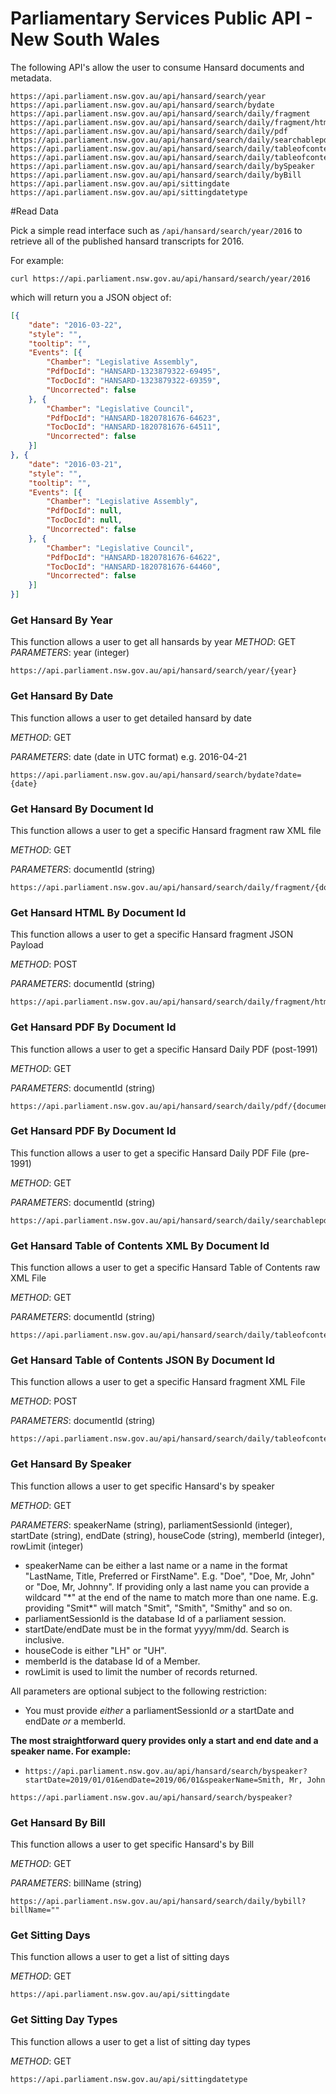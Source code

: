 # Parliamentary Services Public API - New South Wales #

The following API's allow the user to consume Hansard documents and metadata.

```
https://api.parliament.nsw.gov.au/api/hansard/search/year
https://api.parliament.nsw.gov.au/api/hansard/search/bydate
https://api.parliament.nsw.gov.au/api/hansard/search/daily/fragment
https://api.parliament.nsw.gov.au/api/hansard/search/daily/fragment/html
https://api.parliament.nsw.gov.au/api/hansard/search/daily/pdf
https://api.parliament.nsw.gov.au/api/hansard/search/daily/searchablepdf
https://api.parliament.nsw.gov.au/api/hansard/search/daily/tableofcontents
https://api.parliament.nsw.gov.au/api/hansard/search/daily/tableofcontentsbydate
https://api.parliament.nsw.gov.au/api/hansard/search/daily/bySpeaker
https://api.parliament.nsw.gov.au/api/hansard/search/daily/byBill
https://api.parliament.nsw.gov.au/api/sittingdate
https://api.parliament.nsw.gov.au/api/sittingdatetype
```

#Read Data

Pick a simple read interface such as ```/api/hansard/search/year/2016``` to retrieve all of the published hansard transcripts for 2016.

For example:
```
curl https://api.parliament.nsw.gov.au/api/hansard/search/year/2016
```
which will return you a JSON object of:
```json
[{
	"date": "2016-03-22",
	"style": "",
	"tooltip": "",
	"Events": [{
		"Chamber": "Legislative Assembly",
		"PdfDocId": "HANSARD-1323879322-69495",
		"TocDocId": "HANSARD-1323879322-69359",
		"Uncorrected": false
	}, {
		"Chamber": "Legislative Council",
		"PdfDocId": "HANSARD-1820781676-64623",
		"TocDocId": "HANSARD-1820781676-64511",
		"Uncorrected": false
	}]
}, {
	"date": "2016-03-21",
	"style": "",
	"tooltip": "",
	"Events": [{
		"Chamber": "Legislative Assembly",
		"PdfDocId": null,
		"TocDocId": null,
		"Uncorrected": false
	}, {
		"Chamber": "Legislative Council",
		"PdfDocId": "HANSARD-1820781676-64622",
		"TocDocId": "HANSARD-1820781676-64460",
		"Uncorrected": false
	}]
}]
```

### Get Hansard By Year
This function allows a user to get all hansards by year
*METHOD*: GET
*PARAMETERS*: year (integer)
```
https://api.parliament.nsw.gov.au/api/hansard/search/year/{year}
```
### Get Hansard By Date
This function allows a user to get detailed hansard by date

*METHOD*: GET

*PARAMETERS*: date (date in UTC format) e.g. 2016-04-21
```
https://api.parliament.nsw.gov.au/api/hansard/search/bydate?date={date}
```
### Get Hansard By Document Id
This function allows a user to get a specific Hansard fragment raw XML file

*METHOD*: GET

*PARAMETERS*: documentId (string)
```
https://api.parliament.nsw.gov.au/api/hansard/search/daily/fragment/{documentId}
```
### Get Hansard HTML By Document Id
This function allows a user to get a specific Hansard fragment JSON Payload

*METHOD*: POST

*PARAMETERS*: documentId (string)
```
https://api.parliament.nsw.gov.au/api/hansard/search/daily/fragment/html/{documentId}
```
### Get Hansard PDF By Document Id
This function allows a user to get a specific Hansard Daily PDF (post-1991)

*METHOD*: GET

*PARAMETERS*: documentId (string)
```
https://api.parliament.nsw.gov.au/api/hansard/search/daily/pdf/{documentId}
```
### Get Hansard PDF By Document Id
This function allows a user to get a specific Hansard Daily PDF File (pre-1991)

*METHOD*: GET

*PARAMETERS*: documentId (string)
```
https://api.parliament.nsw.gov.au/api/hansard/search/daily/searchablepdf/{documentId}
```
### Get Hansard Table of Contents XML By Document Id
This function allows a user to get a specific Hansard Table of Contents raw XML File

*METHOD*: GET

*PARAMETERS*: documentId (string)
```
https://api.parliament.nsw.gov.au/api/hansard/search/daily/tableofcontents/{documentId}
```
### Get Hansard Table of Contents JSON By Document Id
This function allows a user to get a specific Hansard fragment XML File

*METHOD*: POST

*PARAMETERS*: documentId (string)
```
https://api.parliament.nsw.gov.au/api/hansard/search/daily/tableofcontentsbydate/{documentId}
```
### Get Hansard By Speaker
This function allows a user to get specific Hansard's by speaker

*METHOD*: GET

*PARAMETERS*: speakerName (string), parliamentSessionId (integer), startDate (string), endDate (string), houseCode (string), memberId (integer), rowLimit (integer)

* speakerName can be either a last name or a name in the format "LastName, Title, Preferred or FirstName". E.g. "Doe", "Doe, Mr, John" or "Doe, Mr, Johnny". If providing only a last name you can provide a wildcard "\*" at the end of the name to match more than one name. E.g. providing "Smit\*" will match "Smit", "Smith", "Smithy" and so on.
* parliamentSessionId is the database Id of a parliament session.
* startDate/endDate must be in the format yyyy/mm/dd. Search is inclusive.
* houseCode is either "LH" or "UH".
* memberId is the database Id of a Member.
* rowLimit is used to limit the number of records returned.

All parameters are optional subject to the following restriction:
* You must provide *either* a parliamentSessionId *or* a startDate and endDate *or* a memberId.

**The most straightforward query provides only a start and end date and a speaker name. For example:**
* `https://api.parliament.nsw.gov.au/api/hansard/search/byspeaker?startDate=2019/01/01&endDate=2019/06/01&speakerName=Smith, Mr, John`

```
https://api.parliament.nsw.gov.au/api/hansard/search/byspeaker?
```
### Get Hansard By Bill
This function allows a user to get specific Hansard's by Bill

*METHOD*: GET

*PARAMETERS*: billName (string)
```
https://api.parliament.nsw.gov.au/api/hansard/search/daily/bybill?billName=""
```
### Get Sitting Days
This function allows a user to get a list of sitting days

*METHOD*: GET
```
https://api.parliament.nsw.gov.au/api/sittingdate
```
### Get Sitting Day Types
This function allows a user to get a list of sitting day types

*METHOD*: GET
```
https://api.parliament.nsw.gov.au/api/sittingdatetype
```